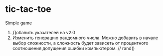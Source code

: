 # tic-tac-toe
Simple game

1) Добавить указателей на v2.0
2) Изменить генерацию рандомного числа. Можно добавить в начале выбор сложности, а сложность будет зависеть от процентного соотношения допущения ошибки компьютером. // rand()
